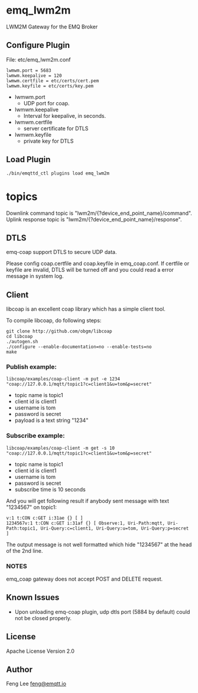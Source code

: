 
emq_lwm2m
=========

LWM2M Gateway for the EMQ Broker

Configure Plugin
----------------

File: etc/emq_lwm2m.conf

```
lwmwm.port = 5683
lwmwm.keepalive = 120
lwmwm.certfile = etc/certs/cert.pem
lwmwm.keyfile = etc/certs/key.pem
```
- lwmwm.port
  + UDP port for coap.
- lwmwm.keepalive
  + Interval for keepalive, in seconds.
- lwmwm.certfile
  + server certificate for DTLS
- lwmwm.keyfile
  + private key for DTLS

Load Plugin
-----------

```
./bin/emqttd_ctl plugins load emq_lwm2m
```


# topics

Downlink command topic is "lwm2m/{?device_end_point_name}/command".
Uplink response topic is "lwm2m/{?device_end_point_name}/response".


DTLS
-----------
emq-coap support DTLS to secure UDP data.

Please config coap.certfile and coap.keyfile in emq_coap.conf. If certfile or keyfile are invalid, DTLS will be turned off and you could read a error message in system log.

## Client
libcoap is an excellent coap library which has a simple client tool.

To compile libcoap, do following steps:

```
git clone http://github.com/obgm/libcoap
cd libcoap
./autogen.sh
./configure --enable-documentation=no --enable-tests=no
make
```

### Publish example:
```
libcoap/examples/coap-client -m put -e 1234  "coap://127.0.0.1/mqtt/topic1?c=client1&u=tom&p=secret"
```
- topic name is topic1
- client id is client1
- username is tom
- password is secret
- payload is a text string "1234"

### Subscribe example:

```
libcoap/examples/coap-client -m get -s 10 "coap://127.0.0.1/mqtt/topic1?c=client1&u=tom&p=secret"
```
- topic name is topic1
- client id is client1
- username is tom
- password is secret
- subscribe time is 10 seconds

And you will get following result if anybody sent message with text "1234567" on topic1:

```
v:1 t:CON c:GET i:31ae {} [ ]
1234567v:1 t:CON c:GET i:31af {} [ Observe:1, Uri-Path:mqtt, Uri-Path:topic1, Uri-Query:c=client1, Uri-Query:u=tom, Uri-Query:p=secret ]
```

The output message is not well formatted which hide "1234567" at the head of the 2nd line.


### NOTES
emq_coap gateway does not accept POST and DELETE request.


## Known Issues
- Upon unloading emq-coap plugin, udp dtls port (5884 by default) could not be closed properly.


License
-------

Apache License Version 2.0

Author
------

Feng Lee <feng@emqtt.io>

